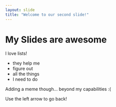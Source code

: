 ```yaml
---
layout: slide
title: "Welcome to our second slide!"
---
```

# My Slides are awesome
I love lists!

- they help me
- figure out
- all the things
- I need to do

Adding a meme though... beyond my capabilities :(

Use the left arrow to go back!
